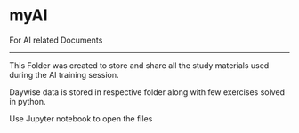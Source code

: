 # myAI
For AI related Documents
************************

This Folder was created to store and share all the study materials used during the AI training session.

Daywise data is stored in respective folder along with few exercises solved in python. 

Use Jupyter notebook to open the files
